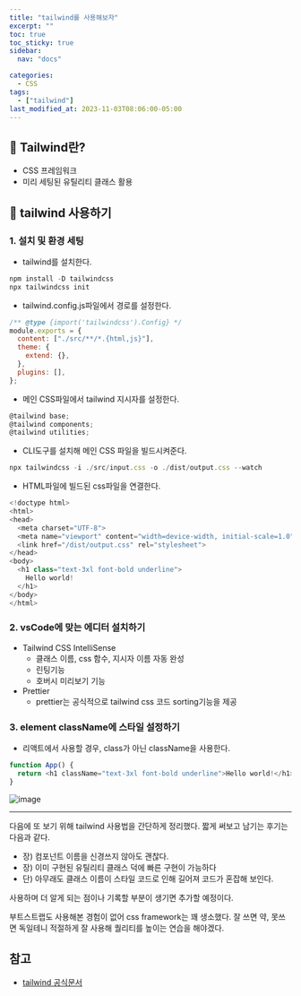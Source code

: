 ```yaml
---
title: "tailwind를 사용해보자"
excerpt: ""
toc: true
toc_sticky: true
sidebar:
  nav: "docs"

categories:
  - CSS
tags:
  - ["tailwind"]
last_modified_at: 2023-11-03T08:06:00-05:00
---
```


## 📝 Tailwind란?

- CSS 프레임워크
- 미리 세팅된 유틸리티 클래스 활용

## 📝 tailwind 사용하기

### 1. 설치 및 환경 세팅

- tailwind를 설치한다.

```js
npm install -D tailwindcss
npx tailwindcss init
```

- tailwind.config.js파일에서 경로를 설정한다.

```js
/** @type {import('tailwindcss').Config} */
module.exports = {
  content: ["./src/**/*.{html,js}"],
  theme: {
    extend: {},
  },
  plugins: [],
};
```

- 메인 CSS파일에서 tailwind 지시자를 설정한다.

```js
@tailwind base;
@tailwind components;
@tailwind utilities;
```

- CLI도구를 설치해 메인 CSS 파일을 빌드시켜준다.

```js
npx tailwindcss -i ./src/input.css -o ./dist/output.css --watch
```

- HTML파일에 빌드된 css파일을 연결한다.

```js
<!doctype html>
<html>
<head>
  <meta charset="UTF-8">
  <meta name="viewport" content="width=device-width, initial-scale=1.0">
  <link href="/dist/output.css" rel="stylesheet">
</head>
<body>
  <h1 class="text-3xl font-bold underline">
    Hello world!
  </h1>
</body>
</html>
```

### 2. vsCode에 맞는 에디터 설치하기

- Tailwind CSS IntelliSense
  - 클래스 이름, css 함수, 지시자 이름 자동 완성
  - 린팅기능
  - 호버시 미리보기 기능
- Prettier
  - prettier는 공식적으로 tailwind css 코드 sorting기능을 제공

### 3. element className에 스타일 설정하기

- 리액트에서 사용할 경우, class가 아닌 className을 사용한다.

```js
function App() {
  return <h1 className="text-3xl font-bold underline">Hello world!</h1>;
}
```

![image](https://github.com/SJ0826/coding-swamp-/assets/56298540/a65faddb-1761-4e8e-b731-a476de915f71)

---

다음에 또 보기 위해 tailwind 사용법을 간단하게 정리했다. 짧게 써보고 남기는 후기는 다음과 같다.

- 장) 컴포넌트 이름을 신경쓰지 않아도 괜찮다.
- 장) 이미 구현된 유틸리티 클래스 덕에 빠른 구현이 가능하다
- 단) 아무래도 클래스 이름이 스타일 코드로 인해 길어져 코드가 혼잡해 보인다.

사용하며 더 알게 되는 점이나 기록할 부분이 생기면 추가할 예정이다.

부트스트랩도 사용해본 경험이 없어 css framework는 꽤 생소했다. 잘 쓰면 약, 못쓰면 독일테니 적절하게 잘 사용해 퀄리티를 높이는 연습을 해야겠다.

## 참고

- [tailwind 공식문서](https://tailwindcss.com/docs/guides/create-react-app)
